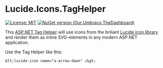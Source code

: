 # Lucide.Icons.TagHelper

[![License: MIT](https://img.shields.io/badge/License-MIT-yellow.svg)](https://opensource.org/licenses/MIT)
[![NuGet version (Our.Umbraco.TheDashboard)](https://img.shields.io/nuget/v/Lucide.Icons.TagHelper.svg?style=flat-square)](https://www.nuget.org/packages/Lucide.Icons.TagHelper/)

This <a href="https://learn.microsoft.com/en-us/aspnet/core/mvc/views/tag-helpers/intro" target="_blank">ASP.NET Tag Helper</a> will use icons from the briliant <a href="https://lucide.dev/icons/" target="_blank">Lucide icon library</a> and render them as inline SVG-elements in any modern ASP.NET application.

Use the Tag Helper like this:

```
&lt;lucide-icon name="a-arrow-down" /&gt;
```

